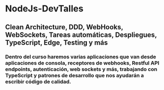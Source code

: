 # NodeJs-DevTalles
## Clean Architecture, DDD, WebHooks, WebSockets, Tareas automáticas, Despliegues, TypeScript, Edge, Testing y más
### Dentro del curso haremos varias aplicaciones que van desde aplicaciones de consola, receptores de webhooks, Restful API endpoints, autenticación, web sockets y más, trabajando con TypeScript y patrones de desarrollo que nos ayudarán a escribir código de calidad.

